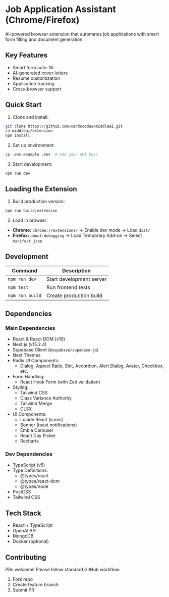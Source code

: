 # Job Application Assistant (Chrome/Firefox)

AI-powered browser extension that automates job applications with smart form filling and document generation.

## Key Features

- Smart form auto-fill
- AI-generated cover letters
- Resume customization
- Application tracking
- Cross-browser support

## Quick Start

1. Clone and install:
```bash
git clone https://github.com/cardocodes/middleai.git
cd middleai/extension
npm install
```

2. Set up environment:
```bash
cp .env.example .env  # Add your API keys
```

3. Start development:
```bash
npm run dev
```

## Loading the Extension

1. Build production version:
```bash
npm run build:extension
```

2. Load in browser:
- **Chrome:** `chrome://extensions/` → Enable dev mode → Load `dist/`
- **Firefox:** `about:debugging` → Load Temporary Add-on → Select `manifest.json`

## Development

| Command               | Description                  |
|-----------------------|------------------------------|
| `npm run dev`         | Start development server     |
| `npm test`            | Run frontend tests           |
| `npm run build`       | Create production build      |

## Dependencies

### Main Dependencies
- React & React DOM (v19)
- Next.js (v15.2.4)
- Supabase Client (`@supabase/supabase-js`)
- Next Themes
- Radix UI Components:
  - Dialog, Aspect Ratio, Slot, Accordion, Alert Dialog, Avatar, Checkbox, etc.
- Form Handling:
  - React Hook Form (with Zod validation)
- Styling:
  - Tailwind CSS
  - Class Variance Authority
  - Tailwind Merge
  - CLSX
- UI Components:
  - Lucide React (icons)
  - Sonner (toast notifications)
  - Embla Carousel
  - React Day Picker
  - Recharts

### Dev Dependencies
- TypeScript (v5)
- Type Definitions:
  - @types/react
  - @types/react-dom
  - @types/node
- PostCSS
- Tailwind CSS

## Tech Stack

- React + TypeScript
- OpenAI API
- MongoDB
- Docker (optional)

## Contributing

PRs welcome! Please follow standard GitHub workflow:
1. Fork repo
2. Create feature branch
3. Submit PR
